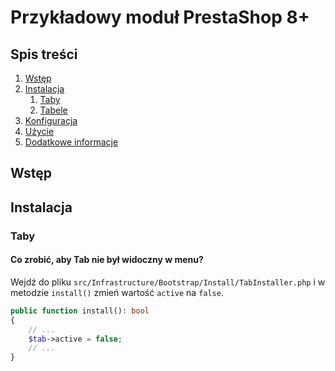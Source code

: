 # Przykładowy moduł PrestaShop 8+

## Spis treści

1. [Wstęp](#wstep)
1. [Instalacja](#instalacja)
    1. [Taby](#taby)
    2. [Tabele](#tabele)
1. [Konfiguracja](#konfiguracja)
1. [Użycie](#uzycie)
1. [Dodatkowe informacje](#dodatkowe-informacje)

## Wstęp

## Instalacja

### Taby

#### Co zrobić, aby Tab nie był widoczny w menu?

Wejdź do pliku `src/Infrastructure/Bootstrap/Install/TabInstaller.php` i w metodzie `install()` zmień wartość `active` na `false`.

```php
public function install(): bool
{
    // ...
    $tab->active = false;
    // ...
}
```




